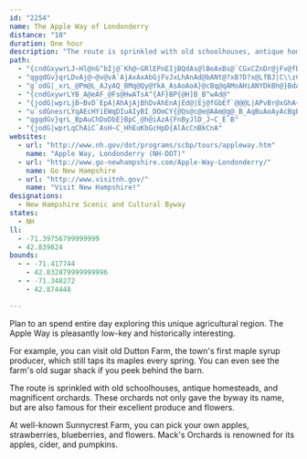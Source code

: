 ```yaml
---
id: "2254"
name: The Apple Way of Londonderry
distance: "10"
duration: One hour
description: "The route is sprinkled with old schoolhouses, antique homesteads, and magnificent orchards. These orchards not only gave the byway its name, but are also famous for their excellent produce and flowers."
path:
  - "{cndGxywrLJ~Hl@nG^bIj@`Kh@~GRlEPnEIjBQdAs@lBeAxBs@`CGxCZnDr@jFv@fDfBtCdANdAz@zB|A|BpCpA~ClAbC"
  - "qgqdGv}qrLDvAj@~@v@vA`AjAxAxAbGjFvJxLhAnAd@bANt@?xB?D?x@LfBJ|C\\zC`@|Bl@~AjAdAn@d@TRX~@^dBh@`Bh@n@Zl@NPnBxBtBdCxBlBhCxBhA`A`@h@Nr@D~@HdDBjED~HHlADd@IxA_@~BItA?zCHrCTxDX`ENrBRzDXlGNpENlC@~@\\dB"
  - "g`odG|_xrL_@Pm@L_AJyAQ_BMq@Qy@YkA_AsAoAoA}@cBq@qAMoAHiANYDkBh@}BdAuCrA{Bn@_AN]Dg@ISOu@QyAi@{BuAoC_BiAo@]UkA_@kAi@yAs@e@UM_AQyBYuD_@uG_@uESiDO}BGk@g@eCq@}Dg@kCUiAOqAA}B?iBDeANeDNsBRqACeAMw@WwBs@yCc@mBOk@e@kBQ}@Yq@m@o@eAcAyCyCwAqAgCiCeDuDiCsCUU_Ao@aA_Aw@u@e@o@A?Gm@We@]s@"
  - "{cndGxywrLYB_A@eAF_@Fs@HwATsA^{AF}BP{@H]B_B^wAd@"
  - "{jodG|wprLjB~BvD`EpA|AhAjAjBhDvAhEnAjEd@|Ej@fGbEf`@@@L|APvBr@xGhA~KdAnKr@rHhAdKl@zFRbCXhAJx@\\~Bn@`Cv@nD|@nDdAnCBBz@tBLTZl@hAnBnAdBvDpFnMlROJe@n@QN]AaAWs@AuAN}@NuAJqCXcCTs@HuBRkBDeBU_Bs@eAYmBO"
  - "u`sdGnesrLYqAEcHYiEWqDIuAIyBI_DOmCY{@Qs@c@e@AAm@g@_B_AqBuAoAyAcBgBuAi@eCMwCWgC]_Bo@}ByCuBqC_AeAu@s@c@e@iByAwC_Dj@k@d@s@^eAd@cBf@oBj@aAZg@xBeB|D_D~HkFdBmB~CuBxBoBtCqE~B}ExBoEnA{Dv@eD\\_CjLpJ|CxCjB~AnBdBtLnKhBtAnC|B~BhBx@f@jBb@dMdDnGbBrE~@nD~@~C`AhEfBhD~CpBtBnCzChCrB"
  - "qgqdGv}qrL_BpAuChDoDbE}BpC_@h@iAzA{FnByJlD_J~C_E`B"
  - "{jodG|wprLqChAiC`AsH~C_HhEuKbGcHpD{AlAcCnBkCnA"
websites:
  - url: "http://www.nh.gov/dot/programs/scbp/tours/appleway.htm"
    name: "Apple Way, Londonderry (NH-DOT)"
  - url: "http://www.go-newhampshire.com/Apple-Way-Londonderry/"
    name: Go New Hampshire
  - url: "http://www.visitnh.gov/"
    name: "Visit New Hampshire!"
designations:
  - New Hampshire Scenic and Cultural Byway
states:
  - NH
ll:
  - -71.39756799999999
  - 42.839824
bounds:
  - - -71.417744
    - 42.832879999999996
  - - -71.348272
    - 42.874448

---
```


Plan to an spend entire day exploring this unique agricultural region. The Apple Way is pleasantly low-key and historically interesting.

For example, you can visit old Dutton Farm, the town's first maple syrup producer, which still taps its maples every spring. You can even see the farm's old sugar shack if you peek behind the barn.

The route is sprinkled with old schoolhouses, antique homesteads, and magnificent orchards. These orchards not only gave the byway its name, but are also famous for their excellent produce and flowers.

At well-known Sunnycrest Farm, you can pick your own apples, strawberries, blueberries, and flowers. Mack's Orchards is renowned for its apples, cider, and pumpkins.
